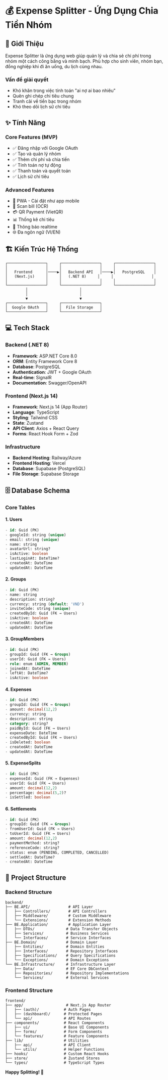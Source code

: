 # 💰 **Expense Splitter - Ứng Dụng Chia Tiền Nhóm**

## 🎯 **Giới Thiệu**

Expense Splitter là ứng dụng web giúp quản lý và chia sẻ chi phí trong nhóm một cách công bằng và minh bạch. Phù hợp cho sinh viên, nhóm bạn, đồng nghiệp khi đi ăn uống, du lịch cùng nhau.

### **Vấn đề giải quyết**
- Khó khăn trong việc tính toán "ai nợ ai bao nhiêu"
- Quên ghi chép chi tiêu chung
- Tranh cãi về tiền bạc trong nhóm
- Khó theo dõi lịch sử chi tiêu

## ✨ **Tính Năng**

### **Core Features (MVP)**
- ✅ Đăng nhập với Google OAuth
- ✅ Tạo và quản lý nhóm
- ✅ Thêm chi phí và chia tiền
- ✅ Tính toán nợ tự động
- ✅ Thanh toán và quyết toán
- ✅ Lịch sử chi tiêu

### **Advanced Features**
- 📱 PWA - Cài đặt như app mobile
- 📸 Scan bill (OCR) 
- 💳 QR Payment (VietQR)
- 📊 Thống kê chi tiêu
- 🔔 Thông báo realtime
- 🌐 Đa ngôn ngữ (VI/EN)

## 🏗️ **Kiến Trúc Hệ Thống**

```
┌─────────────────┐     ┌─────────────────┐     ┌─────────────────┐
│                 │     │                 │     │                 │
│   Frontend      │────▶│   Backend API   │────▶│   PostgreSQL    │
│   (Next.js)     │     │   (.NET 8)     │     │                 │
│                 │     │                 │     │                 │
└─────────────────┘     └─────────────────┘     └─────────────────┘
         │                       │
         │                       │
         ▼                       ▼
┌─────────────────┐     ┌─────────────────┐
│  Google OAuth   │     │  File Storage   │
└─────────────────┘     └─────────────────┘
```

## 💻 **Tech Stack**

### **Backend (.NET 8)**
- **Framework**: ASP.NET Core 8.0
- **ORM**: Entity Framework Core 8
- **Database**: PostgreSQL
- **Authentication**: JWT + Google OAuth
- **Real-time**: SignalR
- **Documentation**: Swagger/OpenAPI

### **Frontend (Next.js 14)**
- **Framework**: Next.js 14 (App Router)
- **Language**: TypeScript
- **Styling**: Tailwind CSS
- **State**: Zustand
- **API Client**: Axios + React Query
- **Forms**: React Hook Form + Zod

### **Infrastructure**
- **Backend Hosting**: Railway/Azure
- **Frontend Hosting**: Vercel
- **Database**: Supabase (PostgreSQL)
- **File Storage**: Supabase Storage

## 🗄️ **Database Schema**

### **Core Tables**

#### **1. Users**
```sql
- id: Guid (PK)
- googleId: string (unique)
- email: string (unique)
- name: string
- avatarUrl: string?
- isActive: boolean
- lastLoginAt: DateTime?
- createdAt: DateTime
- updatedAt: DateTime
```

#### **2. Groups**
```sql
- id: Guid (PK)
- name: string
- description: string?
- currency: string (default: 'VND')
- inviteCode: string (unique)
- createdById: Guid (FK → Users)
- isActive: boolean
- createdAt: DateTime
- updatedAt: DateTime
```

#### **3. GroupMembers**
```sql
- id: Guid (PK)
- groupId: Guid (FK → Groups)
- userId: Guid (FK → Users)
- role: enum (ADMIN, MEMBER)
- joinedAt: DateTime
- leftAt: DateTime?
- isActive: boolean
```

#### **4. Expenses**
```sql
- id: Guid (PK)
- groupId: Guid (FK → Groups)
- amount: decimal(12,2)
- currency: string
- description: string
- category: string?
- paidById: Guid (FK → Users)
- expenseDate: DateTime
- createdById: Guid (FK → Users)
- isDeleted: boolean
- createdAt: DateTime
- updatedAt: DateTime
```

#### **5. ExpenseSplits**
```sql
- id: Guid (PK)
- expenseId: Guid (FK → Expenses)
- userId: Guid (FK → Users)
- amount: decimal(12,2)
- percentage: decimal(5,2)?
- isSettled: boolean
```

#### **6. Settlements**
```sql
- id: Guid (PK)
- groupId: Guid (FK → Groups)
- fromUserId: Guid (FK → Users)
- toUserId: Guid (FK → Users)
- amount: decimal(12,2)
- paymentMethod: string?
- referenceCode: string?
- status: enum (PENDING, COMPLETED, CANCELLED)
- settledAt: DateTime?
- createdAt: DateTime
```
## 📁 **Project Structure**

### **Backend Structure**
```
backend/
├── BE.API/                 # API Layer
│   ├── Controllers/        # API Controllers
│   ├── Middleware/         # Custom Middleware
│   └── Extensions/         # Extension Methods
├── BE.Application/         # Application Layer
│   ├── DTOs/              # Data Transfer Objects
│   ├── Services/          # Business Services
│   └── Interfaces/        # Service Interfaces
├── BE.Domain/             # Domain Layer
│   ├── Entities/          # Domain Entities
│   ├── Interfaces/        # Repository Interfaces
│   ├── Specifications/    # Query Specifications
│   └── Exceptions/        # Domain Exceptions
└── BE.Infrastructure/     # Infrastructure Layer
    ├── Data/              # EF Core DbContext
    ├── Repositories/      # Repository Implementations
    └── Services/          # External Services
```

### **Frontend Structure**
```
frontend/
├── app/                   # Next.js App Router
│   ├── (auth)/           # Auth Pages
│   ├── (dashboard)/      # Protected Pages
│   └── api/              # API Routes
├── components/           # React Components
│   ├── ui/               # Base UI Components
│   ├── forms/            # Form Components
│   └── features/         # Feature Components
├── lib/                  # Utilities
│   ├── api/              # API Client
│   └── utils/            # Helper Functions
├── hooks/                # Custom React Hooks
├── store/                # Zustand Stores
└── types/                # TypeScript Types
```


**Happy Splitting! 🎉**
